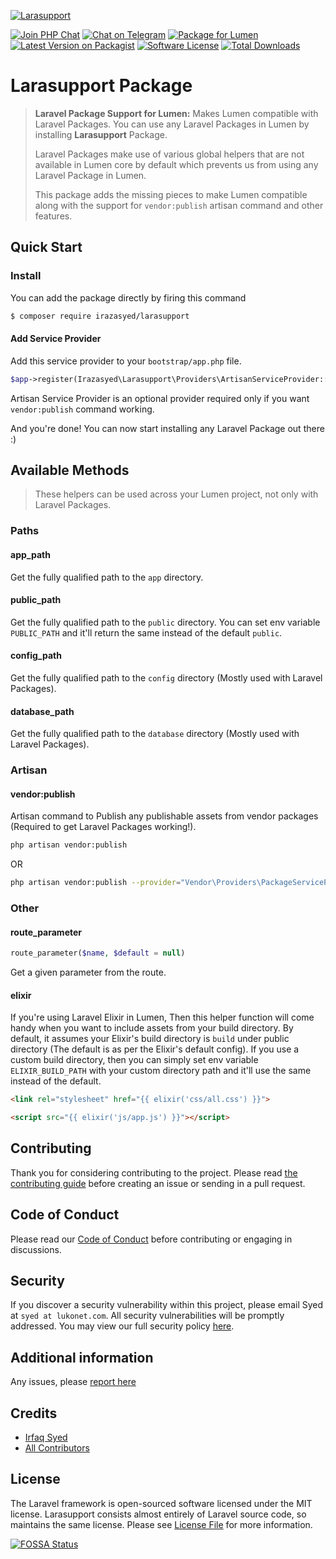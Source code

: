 [![Larasupport][img-hero]][link-repo]

[![Join PHP Chat][ico-phpchat]][link-phpchat]
[![Chat on Telegram][ico-telegram]][link-telegram]
[![Package for Lumen][ico-package]][link-repo]
[![Latest Version on Packagist][ico-version]][link-packagist]
[![Software License][ico-license]][link-license]
[![Total Downloads][ico-downloads]][link-downloads]

# Larasupport Package

> **Laravel Package Support for Lumen:** Makes Lumen compatible with Laravel Packages. You can use any Laravel Packages in Lumen by installing **Larasupport** Package.
>
> Laravel Packages make use of various global helpers that are not available in Lumen core by default which prevents us from using any Laravel Package in Lumen.
>
> This package adds the missing pieces to make Lumen compatible along with the support for `vendor:publish` artisan command and other features.  

## Quick Start

### Install

You can add the package directly by firing this command

```bash
$ composer require irazasyed/larasupport
```

#### Add Service Provider

Add this service provider to your `bootstrap/app.php` file.

``` php
$app->register(Irazasyed\Larasupport\Providers\ArtisanServiceProvider::class);
```

Artisan Service Provider is an optional provider required only if you want `vendor:publish` command working.

And you're done! You can now start installing any Laravel Package out there :)

## Available Methods

> These helpers can be used across your Lumen project, not only with Laravel Packages.

### Paths

#### app_path

Get the fully qualified path to the `app` directory.

#### public_path

Get the fully qualified path to the `public` directory. You can set env variable `PUBLIC_PATH` and it'll return the same instead of the default `public`.

#### config_path

Get the fully qualified path to the `config` directory (Mostly used with Laravel Packages).

#### database_path

Get the fully qualified path to the `database` directory (Mostly used with Laravel Packages).

### Artisan

#### vendor:publish

Artisan command to Publish any publishable assets from vendor packages (Required to get Laravel Packages working!).

``` bash
php artisan vendor:publish
```
OR

``` bash
php artisan vendor:publish --provider="Vendor\Providers\PackageServiceProvider" 
```

### Other

#### route_parameter

``` php
route_parameter($name, $default = null)
```

Get a given parameter from the route.

#### elixir

If you're using Laravel Elixir in Lumen, Then this helper function will come handy when you want to include assets from your build directory. By default, it assumes your Elixir's build directory is `build` under public directory (The default is as per the Elixir's default config). If you use a custom build directory, then you can simply set env variable `ELIXIR_BUILD_PATH` with your custom directory path and it'll use the same instead of the default.

``` html
<link rel="stylesheet" href="{{ elixir('css/all.css') }}">

<script src="{{ elixir('js/app.js') }}"></script>
```

## Contributing

Thank you for considering contributing to the project. Please read [the contributing guide][link-contributing] before creating an issue or sending in a pull request.

## Code of Conduct

Please read our [Code of Conduct][link-code-of-conduct] before contributing or engaging in discussions.

## Security

If you discover a security vulnerability within this project, please email Syed at `syed at lukonet.com`. All security vulnerabilities will be promptly addressed. You may view our full security policy [here][link-security-policy].

## Additional information

Any issues, please [report here][link-issues]

## Credits

- [Irfaq Syed][link-author]
- [All Contributors][link-contributors]

## License

The Laravel framework is open-sourced software licensed under the MIT license. Larasupport consists almost entirely of Laravel source code, so maintains the same license. Please see [License File][link-license] for more information.

[ico-phpchat]: https://img.shields.io/badge/Slack-PHP%20Chat-5c6aaa.svg?style=flat-square&logo=slack&labelColor=4A154B
[ico-telegram]: https://img.shields.io/badge/@PHPChatCo-2CA5E0.svg?style=flat-square&logo=telegram&label=Telegram
[ico-version]: https://img.shields.io/packagist/v/irazasyed/larasupport.svg?style=flat-square
[ico-license]: https://img.shields.io/badge/license-MIT-brightgreen.svg?style=flat-square
[ico-downloads]: https://img.shields.io/packagist/dt/irazasyed/larasupport.svg?style=flat-square
[ico-package]: https://img.shields.io/badge/Package%20for%20-Lumen-blue.svg?style=flat-square
[img-hero]: https://user-images.githubusercontent.com/1915268/94963485-d91de800-0515-11eb-9780-3fac58d701a6.jpg

[link-phpchat]: https://phpchat.co/?ref=larasupport
[link-telegram]: https://t.me/PHPChatCo
[link-author]: https://github.com/irazasyed
[link-repo]: https://github.com/irazasyed/larasupport
[link-license]: https://github.com/irazasyed/larasupport/blob/master/LICENSE.md
[link-issues]: https://github.com/irazasyed/larasupport/issues
[link-contributors]: https://github.com/irazasyed/larasupport/contributors
[link-packagist]: https://packagist.org/packages/irazasyed/larasupport
[link-downloads]: https://packagist.org/packages/irazasyed/larasupport/stats
[link-contributing]: https://github.com/irazasyed/larasupport/blob/master/.github/CONTRIBUTING.md
[link-code-of-conduct]: https://github.com/irazasyed/larasupport/blob/master/.github/CODE_OF_CONDUCT.md
[link-security-policy]: https://github.com/irazasyed/larasupport/security/policy

[![FOSSA Status](https://app.fossa.io/api/projects/git%2Bgithub.com%2Firazasyed%2Flarasupport.svg?type=large)](https://app.fossa.io/projects/git%2Bgithub.com%2Firazasyed%2Flarasupport?ref=badge_large)

